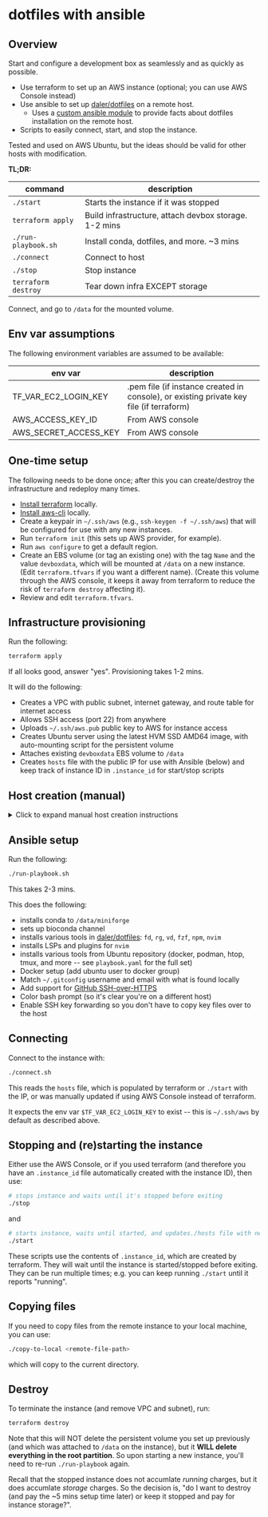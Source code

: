 # dotfiles with ansible

## Overview

Start and configure a development box as seamlessly and as quickly as possible.

- Use terraform to set up an AWS instance (optional; you can use AWS Console instead)
- Use ansible to set up [daler/dotfiles](https://github.com/daler/dotfiles) on a remote host.
  - Uses a [custom ansible module](library/dotfile_facts.py) to provide facts
    about dotfiles installation on the remote host.
- Scripts to easily connect, start, and stop the instance.

Tested and used on AWS Ubuntu, but the ideas should be valid for other hosts
with modification.

**TL;DR:**


| command             | description                                           |
|---------------------|-------------------------------------------------------|
| `./start`           | Starts the instance if it was stopped                 |
| `terraform apply`   | Build infrastructure, attach devbox storage. 1-2 mins |
| `./run-playbook.sh` | Install conda, dotfiles, and more. ~3 mins            |
| `./connect`         | Connect to host                                       |
| `./stop`            | Stop instance                                         |
| `terraform destroy` | Tear down infra EXCEPT storage                        |


Connect, and go to `/data` for the mounted volume.

## Env var assumptions

The following environment variables are assumed to be available:

| env var               | description                                                                             |
|-----------------------|-----------------------------------------------------------------------------------------|
| TF_VAR_EC2_LOGIN_KEY  | .pem file (if instance created in console), or existing private key file (if terraform) |
| AWS_ACCESS_KEY_ID     | From AWS console                                                                        |
| AWS_SECRET_ACCESS_KEY | From AWS console                                                                        |


## One-time setup

The following needs to be done once; after this you can create/destroy the
infrastructure and redeploy many times.

- [Install terraform](https://developer.hashicorp.com/terraform/install) locally.
- [Install aws-cli](https://docs.aws.amazon.com/cli/latest/userguide/getting-started-install.html) locally.
- Create a keypair in `~/.ssh/aws` (e.g., `ssh-keygen -f ~/.ssh/aws`) that will
  be configured for use with any new instances.
- Run `terraform init` (this sets up AWS provider, for example).
- Run `aws configure` to get a default region.
- Create an EBS volume (or tag an existing one) with the tag `Name` and the
  value `devboxdata`, which will be mounted at `/data` on a new instance. (Edit
  `terraform.tfvars` if you want a different name).
  (Create this volume through the AWS console, it keeps it away from terraform
  to reduce the risk of `terraform destroy` affecting it).
- Review and edit `terraform.tfvars`.


## Infrastructure provisioning

Run the following:

```bash
terraform apply
```
If all looks good, answer "yes". Provisioning takes 1-2 mins.

It will do the following:

- Creates a VPC with public subnet, internet gateway, and route table for internet access
- Allows SSH access (port 22) from anywhere
- Uploads `~/.ssh/aws.pub` public key to AWS for instance access
- Creates Ubuntu server using the latest HVM SSD AMD64 image, with auto-mounting script for the persistent volume
- Attaches existing `devboxdata` EBS volume to `/data`
- Creates `hosts` file with the public IP for use with Ansible (below) and keep
  track of instance ID in `.instance_id` for start/stop scripts

## Host creation (manual)

<details>
<summary>Click to expand manual host creation instructions</summary>

If you don't want to use terraform, start an instance manually:

- In AWS Console, start a new AWS instance running Ubuntu 24.04 LTS. Make sure to mount `devbox`.
- Edit `hosts` file with public IP listed in AWS Console, to look like this:

```
[ec2]
<IP address here>
```

When creating the instance, ensure `$TF_VAR_EC2_LOGIN_KEY` is set to the .pem
file you use, because the file indicated by that env var is used by
`./connect`.

</details>


## Ansible setup

Run the following:

```bash
./run-playbook.sh
```

This takes 2-3 mins.

This does the following:

- installs conda to `/data/miniforge`
- sets up bioconda channel
- installs various tools in [daler/dotfiles](https://github.com/daler/dotfiles):  `fd`, `rg`, `vd`, `fzf`, `npm`, `nvim`
- installs LSPs and plugins for `nvim`
- installs various tools from Ubuntu repository (docker, podman, htop, tmux, and more -- see `playbook.yaml` for the full set)
- Docker setup (add ubuntu user to docker group)
- Match `~/.gitconfig` username and email with what is found locally
- Add support for [GitHub SSH-over-HTTPS](https://docs.github.com/en/authentication/troubleshooting-ssh/using-ssh-over-the-https-port)
- Color bash prompt (so it's clear you're on a different host)
- Enable SSH key forwarding so you don't have to copy key files over to the
  host


## Connecting

Connect to the instance with:

```bash
./connect.sh
```

This reads the `hosts` file, which is populated by terraform or `./start` with
the IP, or was manually updated if using AWS Console instead of terraform.

It expects the env var `$TF_VAR_EC2_LOGIN_KEY` to exist -- this is `~/.ssh/aws`
by default as described above.

## Stopping and (re)starting the instance

Either use the AWS Console, or if you used terraform (and therefore you have an
`.instance_id` file automatically created with the instance ID), then use:

```bash
# stops instance and waits until it's stopped before exiting
./stop
```

and

```bash
# starts instance, waits until started, and updates./hosts file with new IP
./start
```

These scripts use the contents of `.instance_id`, which are created by
terraform. They will wait until the instance is started/stopped before exiting.
They can be run multiple times; e.g. you can keep running `./start`
until it reports "running". 

## Copying files

If you need to copy files from the remote instance to your local machine, you can use:

```bash
./copy-to-local <remote-file-path>
```

which will copy to the current directory.

## Destroy

To terminate the instance (and remove VPC and subnet), run:

```bash
terraform destroy
```

Note that this will NOT delete the persistent volume you set up previously (and
which was attached to `/data` on the instance), but it **WILL delete everything
in the root partition**. So upon starting a new instance, you'll need to re-run
`./run-playbook` again.

Recall that the stopped instance does not accumlate *running* charges, but it
does accumlate *storage* charges. So the decision is, "do I want to destroy (and
pay the ~5 mins setup time later) or keep it stopped and pay for instance storage?".
